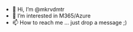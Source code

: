 - 👋 Hi, I’m @mkrvdmtr
- 👀 I’m interested in M365/Azure
- 📫 How to reach me ... just drop a message ;)

<!---
mkrvdmtr/mkrvdmtr is a ✨ special ✨ repository because its `README.md` (this file) appears on your GitHub profile.
You can click the Preview link to take a look at your changes.
--->
